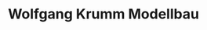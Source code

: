 ---
title: "Wolfgang Krumm Modellbau"
url: /gomaringen/wolfgang-krumm-modellbau/
shop: Modellbau
---